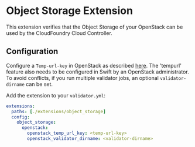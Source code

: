 # Object Storage Extension

This extension verifies that the Object Storage of your OpenStack can be used by the CloudFoundry Cloud Controller.

## Configuration

Configure a `Temp-url-key` in OpenStack as described [here](https://docs.openstack.org/developer/swift/api/temporary_url_middleware.html#secret-keys).
The 'tempurl' feature also needs to be configured in Swift by an OpenStack administrator.
To avoid conflicts, if you run multiple validator jobs, an optional `validator-dirname` can be set.

Add the extension to your `validator.yml`:

```yaml
extensions:
  paths: [./extensions/object_storage]
  config:
    object_storage:
      openstack:
        openstack_temp_url_key: <temp-url-key>
        openstack_validator_dirname: <validator-dirname>
```
